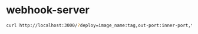 # webhook-server

```sh
curl http://localhost:3000/?deploy=image_name:tag,out-port:inner-port,token
```
